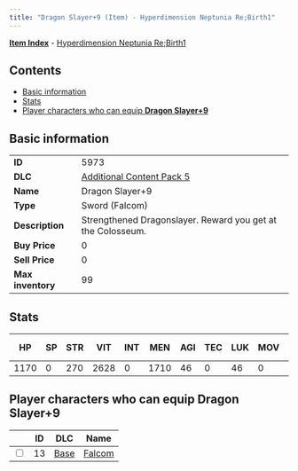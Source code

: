 ```yaml
---
title: "Dragon Slayer+9 (Item) - Hyperdimension Neptunia Re;Birth1"
---
```


[**Item Index**](/neptunia/rb1/item/index.html) - [Hyperdimension Neptunia Re;Birth1](/neptunia/rb1)

## Contents

- [Basic information](#basic-information)
- [Stats](#stats)
- [Player characters who can equip **Dragon Slayer+9**](#player-characters-who-can-equip-dragon-slayer-9)

## Basic information

|   |   |
| -- | -- |
| **ID** | 5973 |
| **DLC** | [Additional Content Pack 5](/neptunia/rb1/dlc/14-pack5.html) |
| **Name** | Dragon Slayer+9 |
| **Type** | Sword (Falcom) |
| **Description** | Strengthened Dragonslayer. Reward you get at the Colosseum. |
| **Buy Price** | 0 |
| **Sell Price** | 0 |
| **Max inventory** | 99 |

## Stats

| HP | SP | STR | VIT | INT | MEN | AGI | TEC | LUK | MOV | Fire res. | Ice res. | Wind res. | Lightning res. |
| -- | -- | --- | --- | --- | --- | --- | --- | --- | --- | --------- | -------- | --------- | -------------- |
| 1170 | 0 | 270 | 2628 | 0 | 1710 | 46 | 0 | 46 | 0 | 0 | 0 | 0 | 0 |

## Player characters who can equip **Dragon Slayer+9**

|    | ID | DLC | Name |
| -- | -- | --- | ---- |
| <input type="checkbox" id="rb1-player-1-13" class="trackbox" /> | 13 | [Base](/neptunia/rb1/dlc/1-base.html) | [Falcom](/neptunia/rb1/player/1-13-falcom.html) |